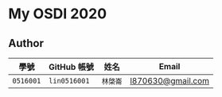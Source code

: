 # My OSDI 2020

## Author

| 學號 | GitHub 帳號 | 姓名 | Email |
| --- | ----------- | --- | --- |
|`0516001`| `lin0516001` | `林棨崙` | l870630@gmail.com |
